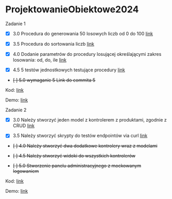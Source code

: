 # ProjektowanieObiektowe2024

Zadanie 1

- [x] 3.0 Procedura do generowania 50 losowych liczb od 0 do 100 [link](https://github.com/Maciej01032001/ProjektowanieObiektowe2024/blob/main/Zadanie1/Zadanie1.pas)

- [x] 3.5 Procedura do sortowania liczb [link](https://github.com/Maciej01032001/ProjektowanieObiektowe2024/blob/main/Zadanie1/Zadanie1.pas)

- [x] 4.0 Dodanie parametrów do procedury losującej określającymi zakres losowania: od, do, ile [link](https://github.com/Maciej01032001/ProjektowanieObiektowe2024/blob/main/Zadanie1/Zadanie1.pas)

- [X] 4.5 5 testów jednostkowych testujące procedury [link](https://github.com/Maciej01032001/ProjektowanieObiektowe2024/blob/main/Zadanie1/Zadanie1.pas)

- ~~[ ] 5.0 wymaganie 5 Link do commita 5~~

Kod: [link](https://github.com/Maciej01032001/ProjektowanieObiektowe2024/blob/main/Zadanie1/Zadanie1.pas)

Demo: [link](https://github.com/Maciej01032001/ProjektowanieObiektowe2024/blob/main/Demos/Demo%20Zadanie1%20Pascal.mp4)


Zadanie 2

- [x] 3.0 Należy stworzyć jeden model z kontrolerem z produktami, zgodnie z CRUD [link](https://github.com/Maciej01032001/ProjektowanieObiektowe2024/commit/31b18688849aef8fb94c10be01cb992ad58d0680)

- [x] 3.5 Należy stworzyć skrypty do testów endpointów via curl [link](https://github.com/Maciej01032001/ProjektowanieObiektowe2024/commit/31b18688849aef8fb94c10be01cb992ad58d0680)

- ~~[ ] 4.0 Należy stworzyć dwa dodatkowe kontrolery wraz z modelami~~

- ~~[ ] 4.5 Należy stworzyć widoki do wszystkich kontrolerów~~

- ~~[ ] 5.0 Stworzenie panelu administracyjnego z mockowanym logowaniem~~

Kod: [link](https://github.com/Maciej01032001/ProjektowanieObiektowe2024/tree/main/Zadanie2/projobj)

Demo: [link](https://github.com/Maciej01032001/ProjektowanieObiektowe2024/blob/main/Demos/Demo%20Zadanie2%20Symphony.mp4)
